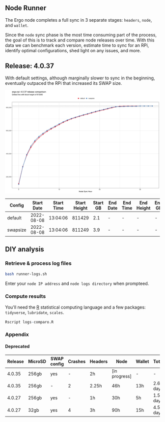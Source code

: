 
## Node Runner

The Ergo node completes a full sync in 3 separate stages: `headers`, `node`, and `wallet`.

Since the `node` sync phase is the most time consuming part of the process, the goal of this is to track and compare node releases over time. With this data we can benchmark each version, estimate time to sync for an RPi, identify optimal configurations, shed light on any issues, and more. 

## Release: 4.0.37

With default settings, although marginally slower to sync in the beginning, eventually outpaced the RPi that increased its SWAP size.

![](img/results-4.0.37.png)

| Config | Start Date | Start Time | Start Height | Start GB | End Date | End Time | End Height | End GB | 
| --- | --- | --- | --- | --- | --- | --- | --- | --- | 
| default | 2022-08-08 | 13:04:06 | 811429 | 2.1 | - | - | - | - | 
| swapsize | 2022-08-08 | 13:04:06 | 811249 | 3.9 | - | - | - | - | 

## DIY analysis

### Retrieve & process log files

```bash
bash runner-logs.sh 
```

Enter your `node IP address` and `node logs directory` when prompteed.

### Compute results

You'll need the [R](https://www.r-project.org/) statistical computing language and a few packages: `tidyverse`, `lubridate`, `scales`.

```r
Rscript logs-comparo.R 
```

### Appendix

#### Deprecated 

| Release | MicroSD | SWAP config | Crashes | Headers | Node | Wallet | Total | 
| --- | --- | --- | --- | --- | --- | --- | --- | 
| 4.0.35 | 256gb | yes | - | 2h | [in progress] | - | - | 
| 4.0.35 | 256gb | - | 2 | 2.25h | 46h | 13h | 2.6 days | 
| 4.0.27 | 256gb | yes | - | 1h | 30h | 5h | 1.5 days | 
| 4.0.27 | 32gb | yes | 4 | 3h | 90h | 15h | 4.5 days | 



